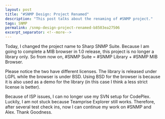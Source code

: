 ```yaml
---
layout: post
title: "#SNMP Design: Project Renamed"
description: "This post talks about the renaming of #SNMP project."
tags: SNMP
permalink: /snmp-design-project-renamed-b8503ea27506
excerpt_separator: <!--more-->
---
```

Today, I changed the project name to Sharp SNMP Suite. Because I am going to complete a MIB browser in 1.0 release, this project is no longer a library only. So from now on, #SNMP Suite = #SNMP Library + #SNMP MIB Browser.

Please notice the two have different licenses. The library is released under LGPL while the browser is under BSD. Using BSD for the browser is because it is also used as a demo for the library (in this case I think a less strict license is better).

Because of ISP issues, I can no longer use my SVN setup for CodePlex. Luckily, I am not stuck because Teamprise Explorer still works. Therefore, after several test check ins, now I can continue my work on #SNMP and Alex. Thank Goodness.
<!--more-->